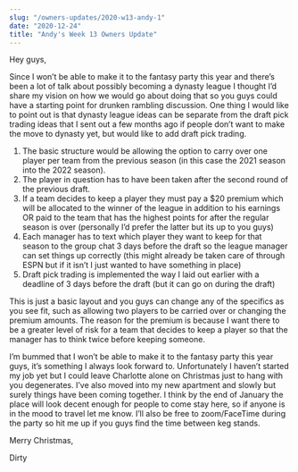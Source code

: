 ```yaml
---
slug: "/owners-updates/2020-w13-andy-1"
date: "2020-12-24"
title: "Andy's Week 13 Owners Update"
---
```


Hey guys,

Since I won’t be able to make it to the fantasy party this year and there’s been a lot of talk about possibly becoming a dynasty league I thought I’d share my vision on how we would go about doing that so you guys could have a starting point for drunken rambling discussion. One thing I would like to point out is that dynasty league ideas can be separate from the draft pick trading ideas that I sent out a few months ago if people don’t want to make the move to dynasty yet, but would like to add draft pick trading.

1. The basic structure would be allowing the option to carry over one player per team from the previous season (in this case the 2021 season into the 2022 season).
1. The player in question has to have been taken after the second round of the previous draft.
1. If a team decides to keep a player they must pay a $20 premium which will be allocated to the winner of the league in addition to his earnings OR paid to the team that has the highest points for after the regular season is over (personally I’d prefer the latter but its up to you guys)
1. Each manager has to text which player they want to keep for that season to the group chat 3 days before the draft so the league manager can set things up correctly (this might already be taken care of through ESPN but if it isn’t I just wanted to have something in place)
1. Draft pick trading is implemented the way I laid out earlier with a deadline of 3 days before the draft (but it can go on during the draft)

This is just a basic layout and you guys can change any of the specifics as you see fit, such as allowing two players to be carried over or changing the premium amounts. The reason for the premium is because I want there to be a greater level of risk for a team that decides to keep a player so that the manager has to think twice before keeping someone.

I’m bummed that I won’t be able to make it to the fantasy party this year guys, it’s something I always look forward to. Unfortunately I haven’t started my job yet but I could leave Charlotte alone on Christmas just to hang with you degenerates. I’ve also moved into my new apartment and slowly but surely things have been coming together. I think by the end of January the place will look decent enough for people to come stay here, so if anyone is in the mood to travel let me know. I’ll also be free to zoom/FaceTime during the party so hit me up if you guys find the time between keg stands.

Merry Christmas,

Dirty

